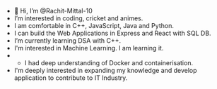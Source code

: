 - 👋 Hi, I’m @Rachit-Mittal-10
-  I’m interested in coding, cricket and animes.
-  I am comfortable in C++, JavaScript, Java and Python.
-  I can build the Web Applications in Express and React with SQL DB.
-  I’m currently learning DSA with C++.
-  I'm interested in Machine Learning. I am learning it.
-  - I had deep understanding of Docker and containerisation.
-  I'm deeply interested in expanding my knowledge and develop application to contribute to IT Industry.

<!---
Rachit-Mittal-10/Rachit-Mittal-10 is a ✨ special ✨ repository because its `README.md` (this file) appears on your GitHub profile.
You can click the Preview link to take a look at your changes.
--->
